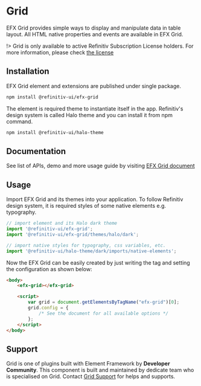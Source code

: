 <!--
type: page
title: Grid
location: ./elements/grid
layout: default
-->

# Grid

EFX Grid provides simple ways to display and manipulate data in table layout. All HTML native properties and events are available in EFX Grid.

!> Grid is only available to active Refinitiv Subscription License holders. For more information, please check [the license](https://refinitiv.github.io/efx-grid/book/en/license.html)

## Installation

EFX Grid element and extensions are published under single package.

```bash
npm install @refinitiv-ui/efx-grid
```

The element is required theme to instantiate itself in the app. Refinitiv's design system is called Halo theme and you can install it from npm command.

```bash
npm install @refinitiv-ui/halo-theme
```

## Documentation

See list of APIs, demo and more usage guide by visiting [EFX Grid document](https://refinitiv.github.io/efx-grid)

## Usage

Import EFX Grid and its themes into your application. To follow Refinitiv design system, it is required styles of some native elements e.g. typography.

```javascript
// import element and its Halo dark theme
import '@refinitiv-ui/efx-grid';
import '@refinitiv-ui/efx-grid/themes/halo/dark';

// import native styles for typography, css variables, etc.
import '@refinitiv-ui/halo-theme/dark/imports/native-elements';
```

Now the EFX Grid can be easily created by just writing the tag and setting the configuration as shown below:

```html
<body>
    <efx-grid></efx-grid>

    <script>
        var grid = document.getElementsByTagName("efx-grid")[0];
        grid.config = {
            /* See the document for all available options */
        };
    </script>
</body>
```

## Support

Grid is one of plugins built with Element Framework by **Developer Community**. This component is built and maintained by dedicate team who is specialised on Grid. Contact [Grid Support](mailto:grid-support@lseg.com) for helps and supports.
